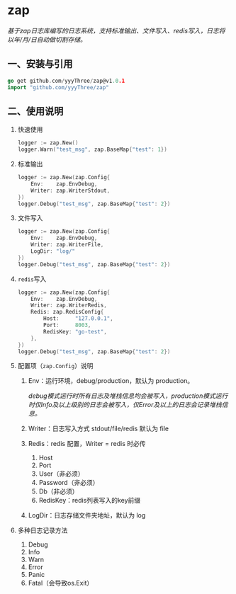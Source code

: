 # zap

*基于zap日志库编写的日志系统，支持标准输出、文件写入、redis写入，日志将以年/月/日自动做切割存储。*

## 一、安装与引用

```go
go get github.com/yyyThree/zap@v1.0.1
import "github.com/yyyThree/zap"
```

## 二、使用说明

1. 快速使用

    ```go
    logger := zap.New()
    logger.Warn("test_msg", zap.BaseMap{"test": 1})
    ```

2. 标准输出
    ```go
    logger := zap.New(zap.Config{
        Env:    zap.EnvDebug,
        Writer: zap.WriterStdout,
    })
    logger.Debug("test_msg", zap.BaseMap{"test": 2})
    ```

3. 文件写入
    ```go
    logger := zap.New(zap.Config{
        Env:    zap.EnvDebug,
        Writer: zap.WriterFile,
        LogDir: "log/"
    })
    logger.Debug("test_msg", zap.BaseMap{"test": 2})
    ```

4. `redis`写入
    ```go
    logger := zap.New(zap.Config{
        Env:    zap.EnvDebug,
        Writer: zap.WriterRedis,
        Redis: zap.RedisConfig{
            Host:     "127.0.0.1",
            Port:     8003,
            RedisKey: "go-test",
        },
    })
    logger.Debug("test_msg", zap.BaseMap{"test": 2})
    ```

5. 配置项（`zap.Config`）说明
    1. Env：运行环境，debug/production，默认为 production。
       
        *debug模式运行时所有日志及堆栈信息均会被写入，production模式运行时仅Info及以上级别的日志会被写入，仅Error及以上的日志会记录堆栈信息。*
    2. Writer：日志写入方式 stdout/file/redis 默认为 file
    3. Redis：redis 配置，Writer = redis 时必传
        1. Host
        2. Port
        3. User（非必须）
        4. Password（非必须）
        5. Db（非必须）
        6. RedisKey：redis列表写入的key前缀
    4. LogDir：日志存储文件夹地址，默认为 log
    
6. 多种日志记录方法
    1. Debug
    2. Info
    3. Warn
    4. Error
    5. Panic
    6. Fatal（会导致os.Exit）
    
